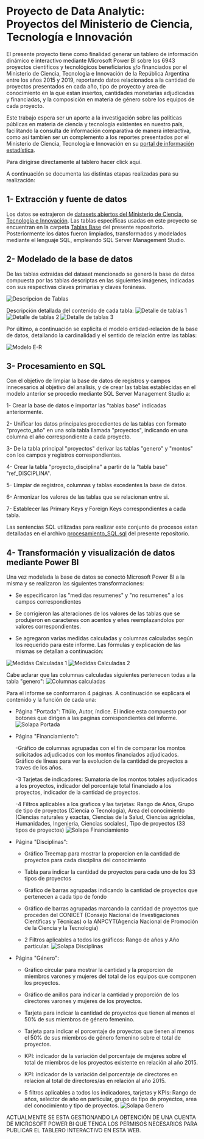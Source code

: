 # Proyecto de Data Analytic: Proyectos del Ministerio de Ciencia, Tecnología e Innovación

El presente proyecto tiene como finalidad generar un tablero de información dinámico e interactivo mediante Microsoft Power BI sobre los 6943 proyectos científicos y tecnológicos beneficiarios y/o financiados por el Ministerio de Ciencia, Tecnología e Innovación de la República Argentina entre los años 2015 y 2019, reportando datos relacionados a la cantidad de proyectos presentados en cada año, tipo de proyecto y area de conocimiento en la que estan insertos, cantidades monetarias adjudicadas y financiadas, y la composición en materia de género sobre los equipos de cada proyecto. 

Este trabajo espera ser un aporte a la investigación sobre las políticas públicas en materia de ciencia y tecnologia existentes en nuestro país, facilitando la consulta de información comparativa de manera interactiva, como así tambien ser un complemento a los reportes presentados por el Ministerio de Ciencia, Tecnología e Innovación en su [portal de información estadística](https://datos.mincyt.gob.ar/).

Para dirigirse directamente al tablero hacer click aquí.

A continuación se documenta las distintas etapas realizadas para su realización:

## 1- Extracción y fuente de datos
Los datos se extrajeron de [datasets abiertos del Ministerio de Ciencia, Tecnología e Innovación](https://datasets.datos.mincyt.gob.ar/dataset/proyectos-de-ciencia-tecnologia-e-innovacion). Las tablas específicas usadas en este proyecto se encuentran en la carpeta [Tablas Base](https://github.com/laut-code/Data_Analytics-Proyectos_MinCyT/tree/main/Tablas%20Base) del presente repositorio. Posteriormente
los datos fueron limpiados, transformados y modelados mediante el lenguaje SQL, empleando SQL Server Management Studio.

## 2- Modelado de la base de datos
De las tablas extraídas del dataset mencionado se generó la base de datos compuesta por las tablas descriptas en las siguientes imágenes, indicadas con sus respectivas claves primarias y claves foráneas.

![Descripcion de Tablas ](https://github.com/laut-code/Data_Analytics-Proyectos_MinCyT/blob/main/imagenes_readme/Resumen_tablas.png)

Descripción detallada del contenido de cada tabla:
![Detalle de tablas 1](https://github.com/laut-code/Data_Analytics-Proyectos_MinCyT/blob/main/imagenes_readme/descripcion_tablas1.png)
![Detalle de tablas 2](https://github.com/laut-code/Data_Analytics-Proyectos_MinCyT/blob/main/imagenes_readme/descripcion_tablas2.png)
![Detalle de tablas 3](https://github.com/laut-code/Data_Analytics-Proyectos_MinCyT/blob/main/imagenes_readme/descripcion_tablas3.png)

Por último, a continuación se explicíta el modelo entidad-relación de la base de datos, detallando la cardinalidad y el sentido de relación entre las tablas:

![Modelo E-R](https://github.com/laut-code/Data_Analytics-Proyectos_MinCyT/blob/main/imagenes_readme/Modelo%20Entidad-Relacion.png)


## 3- Procesamiento en SQL
Con el objetivo de limpiar la base de datos de registros y campos innecesarios al objetivo del analisis, y de crear las tablas establecidas en el modelo anterior se procedio mediante SQL Server Management Studio a:

1- Crear la base de datos e importar las "tablas base" indicadas anteriormente.

2- Unificar los datos principales procedientes de las tablas con formato "proyecto_año" en una sola tabla llamada "proyectos", indicando en una columna el año correspondiente a cada proyecto.

3- De la tabla principal "proyectos" derivar las tablas "genero" y "montos" con los campos y registros correspondientes.

4- Crear la tabla "proyecto_disciplina" a partir de la "tabla base" "ref_DISCIPLINA".

5- Limpiar de registros, columnas y tablas excedentes la base de datos.

6- Armonizar los valores de las tablas que se relacionan entre si.

7- Establecer las Primary Keys y Foreign Keys correspondientes a cada tabla.

Las sentencias SQL utilizadas para realizar este conjunto de procesos estan detalladas en el archivo [procesamiento_SQL.sql](/procesamiento_SQL.sql) del presente repositorio.


## 4- Transformación y visualización de datos mediante Power BI
Una vez modelada la base de datos se conectó Microsoft Power BI a la misma y se realizaron las siguientes transformaciones:

- Se especificaron las "medidas resumenes" y "no resumenes" a los campos correspondientes

- Se corrigieron las alteraciones de los valores de las tablas que se produjeron en caracteres con acentos y eñes reemplazandolos por valores correspondientes.

- Se agregaron varias medidas calculadas y columnas calculadas según los requerido para este informe. Las fórmulas y explicación de las mismas se detallan a continuación:

![Medidas Calculadas 1](https://github.com/laut-code/Data_Analytics-Proyectos_MinCyT/blob/main/imagenes_readme/Medidas1.png)
![Medidas Calculadas 2](https://github.com/laut-code/Data_Analytics-Proyectos_MinCyT/blob/main/imagenes_readme/Medidas2.png)

Cabe aclarar que las columnas calculadas siguientes pertenecen todas a la tabla "genero":
![Columnas calculadas](https://github.com/laut-code/Data_Analytics-Proyectos_MinCyT/blob/main/imagenes_readme/ColumnasCalc.png)

Para el informe se conformaron 4 páginas. A continuación se explicará el contenido y la función de cada una: 
 
- Página "Portada": Titúlo, Autor, índice. El indice esta compuesto por botones que dirigen a las paginas correspondientes del informe.
![Solapa Portada](https://github.com/laut-code/Data_Analytics-Proyectos_MinCyT/blob/main/imagenes_readme/Portada.png)

- Página "Financiamiento":
 
   -Gráfico de columnas agrupadas con el fin de comparar los montos solicitados adjudicados con los montos financiados adjudicados. Gráfico de líneas para ver la evolucion de la cantidad de proyectos a traves de los años.
  
   -3 Tarjetas de indicadores: Sumatoria de los montos totales adjudicados a los proyectos, indicador del porcentaje total financiado a los proyectos, indicador de la cantidad de proyectos. 
  
   -4 Filtros aplicables a los graficos y las tarjetas: Rango de Años, Grupo de tipo de proyectos (Ciencia o Tecnologia), Area del conocimiento (Ciencias naturales y exactas, Ciencias de la Salud, Ciencias agríciolas, Humanidades, Ingenieria, Ciencias sociales), Tipo de proyectos (33 tipos de proyectos)
![Solapa Financiamiento](https://github.com/laut-code/Data_Analytics-Proyectos_MinCyT/blob/main/imagenes_readme/Financiamientos.png)


- Página "Disciplinas": 

   - Gráfico Treemap para mostrar la proporcion en la cantidad de proyectos para cada disciplina del conocimiento
  
   - Tabla para indicar la cantidad de proyectos para cada uno de los 33 tipos de proyectos
  
   - Gráfico de barras agrupadas indicando la cantidad de proyectos que pertenecen a cada tipo de fondo 
  
   - Gráfico de barras agrupadas marcando la cantidad de proyectos que proceden del CONICET (Consejo Nacional de Investigaciones Científicas y Técnicas) o la ANPCYT(Agencia Nacional de Promoción de la Ciencia y la Tecnología)
  
   - 2 Filtros aplicables a todos los gráficos: Rango de años y Año particular.
![Solapa Disciplinas](https://github.com/laut-code/Data_Analytics-Proyectos_MinCyT/blob/main/imagenes_readme/Disciplinas.png)


- Página "Género":  

   - Gráfico circular para mostrar la cantidad y la proporcion de miembros varones y mujeres del total de los equipos que componen los proyectos.
  
   - Gráfico de anillos para indicar la cantidad y proporción de los directores varones y mujeres de los proyectos.
   
   - Tarjeta para indicar la cantidad de proyectos que tienen al menos el 50% de sus miembros de género femenino.
   
   - Tarjeta para indicar el porcentaje de proyectos que tienen al menos el 50% de sus miembros de género femenino sobre el total de proyectos.
   
   - KPI: indicador de la variación del porcentaje de mujeres sobre el total de miembros de los proyectos existente en relación al año 2015.
   
   - KPI: indicador de la variación del porcentaje de directores en relacion al total de directores/as en relación al año 2015.
   
   - 5 filtros aplicables a todos los indicadores, tarjetas y KPIs: Rango de años, selector de año en particular, grupo de tipo de proyectos, area del conocimiento y tipo de proyectos.
![Solapa Genero](https://github.com/laut-code/Data_Analytics-Proyectos_MinCyT/blob/main/imagenes_readme/Genero1.png)

ACTUALMENTE SE ESTA GESTIONANDO LA OBTENCIÓN DE UNA CUENTA DE MICROSOFT POWER BI QUE TENGA LOS PERMISOS NECESARIOS PARA PUBLICAR EL TABLERO INTERACTIVO EN ESTA WEB.



